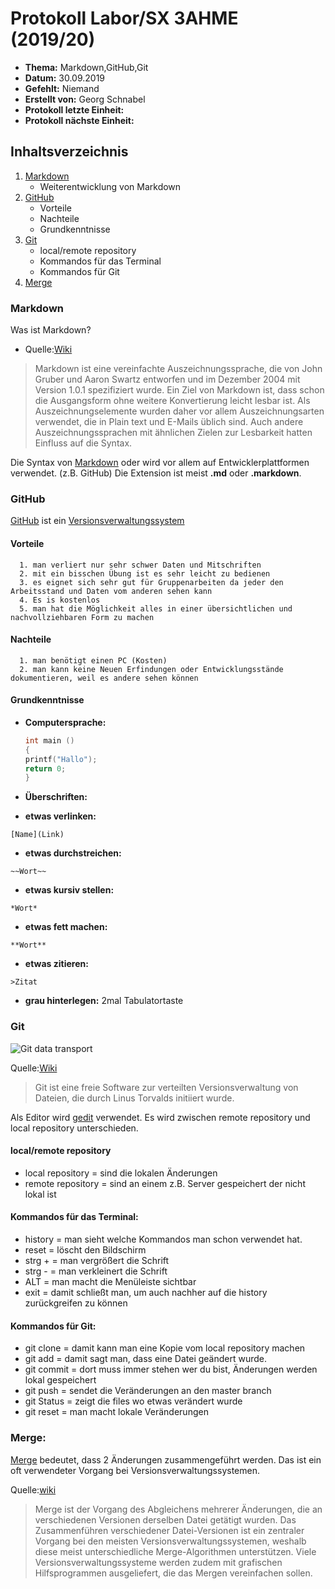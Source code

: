 # Protokoll Labor/SX 3AHME (2019/20)

* **Thema:** Markdown,GitHub,Git
* **Datum:** 30.09.2019
* **Gefehlt:** Niemand
* **Erstellt von:** Georg Schnabel
* **Protokoll letzte Einheit:**
* **Protokoll nächste Einheit:**

## Inhaltsverzeichnis
1. [Markdown](https://de.wikipedia.org/wiki/Markdown)
    * Weiterentwicklung von Markdown
2. [GitHub](https://de.wikipedia.org/wiki/GitHub)
    * Vorteile
    * Nachteile
    * Grundkenntnisse
3. [Git](https://de.wikipedia.org/wiki/Git)
    * local/remote repository
    * Kommandos für das Terminal
    * Kommandos für Git
4. [Merge](https://de.wikipedia.org/wiki/Merge)    

### Markdown
Was ist Markdown?
* Quelle:[Wiki](https://de.wikipedia.org/wiki/Markdown)
>Markdown ist eine vereinfachte Auszeichnungssprache, die von John Gruber und Aaron Swartz entworfen und im Dezember 2004 mit Version 1.0.1 spezifiziert wurde. Ein Ziel von Markdown ist, dass schon die Ausgangsform ohne weitere Konvertierung leicht lesbar ist. Als Auszeichnungselemente wurden daher vor allem Auszeichnungsarten verwendet, die in Plain text und E-Mails üblich sind. Auch andere Auszeichnungssprachen mit ähnlichen Zielen zur Lesbarkeit hatten Einfluss auf die Syntax.

Die Syntax von [Markdown](https://de.wikipedia.org/wiki/Markdown) oder wird vor allem auf Entwicklerplattformen verwendet. (z.B. GitHub)
Die Extension ist meist **.md** oder **.markdown**.



### GitHub
[GitHub](https://de.wikipedia.org/wiki/GitHub) ist ein [Versionsverwaltungssystem](https://de.wikipedia.org/wiki/Versionsverwaltung)

#### Vorteile
      1. man verliert nur sehr schwer Daten und Mitschriften
      2. mit ein bisschen Übung ist es sehr leicht zu bedienen
      3. es eignet sich sehr gut für Gruppenarbeiten da jeder den Arbeitsstand und Daten vom anderen sehen kann
      4. Es is kostenlos
      5. man hat die Möglichkeit alles in einer übersichtlichen und nachvollziehbaren Form zu machen

#### Nachteile
      1. man benötigt einen PC (Kosten)
      2. man kann keine Neuen Erfindungen oder Entwicklungsstände dokumentieren, weil es andere sehen können
      
#### Grundkenntnisse

* **Computersprache:**

    ```C
    int main () 
    {
    printf("Hallo");
    return 0;
    }
    ```

* **Überschriften:**
            

* **etwas verlinken:** 
```
[Name](Link)
```

* **etwas durchstreichen:**
```
~~Wort~~
```

* **etwas kursiv stellen:**
```
*Wort*
```
* **etwas fett machen:**
```
**Wort**
```

* **etwas zitieren:**
```
>Zitat
```

* **grau hinterlegen:** 2mal Tabulatortaste

### Git

![Git data transport](https://www.stephenmarron.com/wp-content/uploads/2017/02/git.png)

Quelle:[Wiki](https://de.wikipedia.org/wiki/Git)
>Git ist eine freie Software zur verteilten Versionsverwaltung von Dateien, die durch Linus Torvalds initiiert wurde. 

Als Editor wird [gedit](https://de.wikipedia.org/wiki/Gedit) verwendet. Es wird zwischen remote repository und local repository unterschieden.

#### local/remote repository

* local repository = sind die lokalen Änderungen
* remote repository = sind an einem z.B. Server gespeichert der nicht lokal ist

#### Kommandos für das Terminal:
* history = man sieht welche Kommandos man schon verwendet hat.
* reset = löscht den Bildschirm
* strg + = man vergrößert die Schrift
* strg - = man verkleinert die Schrift
* ALT = man macht die Menüleiste sichtbar
* exit = damit schließt man, um auch nachher auf die history zurückgreifen zu können

#### Kommandos für Git:
* git clone = damit kann man eine Kopie vom local repository machen
* git add = damit sagt man, dass eine Datei geändert wurde.
* git commit = dort muss immer stehen wer du bist, Änderungen werden lokal gespeichert
* git push = sendet die Veränderungen an den master branch
* git Status = zeigt die files wo etwas verändert wurde
* git reset = man macht lokale Veränderungen

### Merge:
[Merge](https://de.wikipedia.org/wiki/Merge) bedeutet, dass 2 Änderungen zusammengeführt werden. Das ist ein oft verwendeter Vorgang bei Versionsverwaltungssystemen.

Quelle:[wiki](https://de.wikipedia.org/wiki/Merge)
>Merge ist der Vorgang des Abgleichens mehrerer Änderungen, die an verschiedenen Versionen derselben Datei getätigt wurden. Das Zusammenführen verschiedener Datei-Versionen ist ein zentraler Vorgang bei den meisten Versionsverwaltungssystemen, weshalb diese meist unterschiedliche Merge-Algorithmen unterstützen. Viele Versionsverwaltungssysteme werden zudem mit grafischen Hilfsprogrammen ausgeliefert, die das Mergen vereinfachen sollen.
